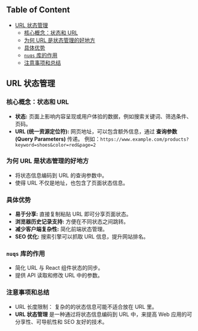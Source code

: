 ## Table of Content

*   [URL 状态管理](#url-状态管理)
    *   [核心概念：状态和 URL](#核心概念状态和-url)
    *   [为何 URL 是状态管理的好地方](#为何-url-是状态管理的好地方)
    *   [具体优势](#具体优势)
    *   [`nuqs` 库的作用](#nuqs-库的作用)
    *   [注意事项和总结](#注意事项和总结)

## URL 状态管理

### 核心概念：状态和 URL

*   **状态:**  页面上影响内容呈现或用户体验的数据，例如搜索关键词、筛选条件、页码。
*   **URL (统一资源定位符):** 网页地址，可以包含额外信息，通过 **查询参数 (Query Parameters)** 传递。 例如：`https://www.example.com/products?keyword=shoes&color=red&page=2`

### 为何 URL 是状态管理的好地方

*   将状态信息编码到 URL 的查询参数中。
*   使得 URL 不仅是地址，也包含了页面状态信息。

### 具体优势

*   **易于分享:**  直接复制粘贴 URL 即可分享页面状态。
*   **浏览器历史记录支持:** 方便在不同状态之间跳转。
*   **减少客户端复杂性:** 简化前端状态管理。
*   **SEO 优化:**  搜索引擎可以抓取 URL 信息，提升网站排名。

### `nuqs` 库的作用

*   简化 URL 与 React 组件状态的同步。
*   提供 API 读取和修改 URL 中的参数。

### 注意事项和总结

*   URL 长度限制： 复杂的的状态信息可能不适合放在 URL 里。
*   **URL 状态管理** 是一种通过将状态信息编码到 URL 中，来提高 Web 应用的可分享性、可导航性和 SEO 友好的技术。
